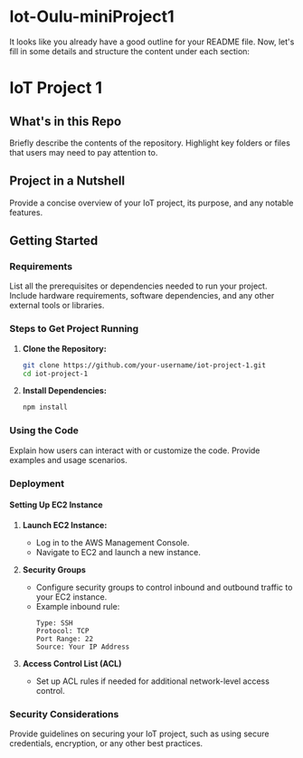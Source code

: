 # Iot-Oulu-miniProject1
It looks like you already have a good outline for your README file. Now, let's fill in some details and structure the content under each section:

# IoT Project 1

## What's in this Repo

Briefly describe the contents of the repository. Highlight key folders or files that users may need to pay attention to.

## Project in a Nutshell

Provide a concise overview of your IoT project, its purpose, and any notable features.

## Getting Started

### Requirements

List all the prerequisites or dependencies needed to run your project. Include hardware requirements, software dependencies, and any other external tools or libraries.

### Steps to Get Project Running

1. **Clone the Repository:**
   ```bash
   git clone https://github.com/your-username/iot-project-1.git
   cd iot-project-1
   ```

2. **Install Dependencies:**
   ```bash
   npm install
   ```

### Using the Code

Explain how users can interact with or customize the code. Provide examples and usage scenarios.

### Deployment

#### Setting Up EC2 Instance

1. **Launch EC2 Instance:**
   - Log in to the AWS Management Console.
   - Navigate to EC2 and launch a new instance.

2. **Security Groups**
   - Configure security groups to control inbound and outbound traffic to your EC2 instance.
   - Example inbound rule:
     ```
     Type: SSH
     Protocol: TCP
     Port Range: 22
     Source: Your IP Address
     ```

3. **Access Control List (ACL)**
   - Set up ACL rules if needed for additional network-level access control.

### Security Considerations

Provide guidelines on securing your IoT project, such as using secure credentials, encryption, or any other best practices.
